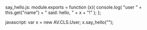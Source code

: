 say_hello.js:
module.exports = function (x){
	console.log( "user " + this.get("name") + " said: hello, " + x + "!" );
};

javascript:
var x = new AV.CLS.User;
x.say_hello("");


